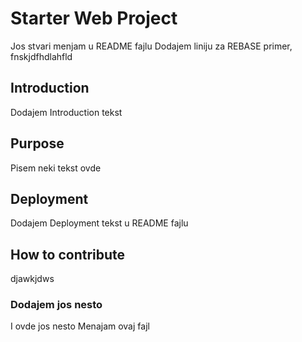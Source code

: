 # Starter Web Project
Jos stvari menjam u README fajlu
Dodajem liniju za REBASE primer,
fnskjdfhdlahfld
## Introduction
Dodajem Introduction tekst
## Purpose
Pisem neki tekst ovde
## Deployment
Dodajem Deployment tekst u README fajlu
## How to contribute
djawkjdws
### Dodajem jos nesto
I ovde jos nesto
Menajam ovaj fajl
